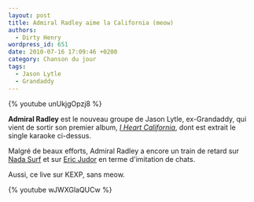 ```yaml
---
layout: post
title: Admiral Radley aime la California (meow)
authors:
  - Dirty Henry
wordpress_id: 651
date: 2010-07-16 17:09:46 +0200
category: Chanson du jour
tags:
  - Jason Lytle
  - Grandaddy
---
```


{% youtube unUkjgOpzj8 %}

**Admiral Radley** est le nouveau groupe de Jason Lytle, ex-Grandaddy, qui vient
de sortir son premier album, [_I Heart California_][3], dont est extrait le
single karaoke ci-dessus.

Malgré de beaux efforts, Admiral Radley a encore un train de retard sur [Nada
Surf][1] et sur [Eric Judor][2] en terme d'imitation de chats.

Aussi, ce live sur KEXP, sans meow.

{% youtube wJWXGlaQUCw %}

[1]: https://youtu.be/_Lh8uysjKwg
[2]: https://youtu.be/JCFuVL0ahm0?t=38
[3]: https://album.link/fr/i/377904257
